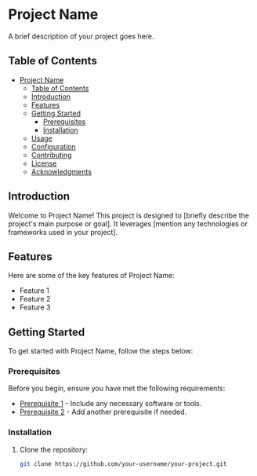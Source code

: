 # Project Name

A brief description of your project goes here.

## Table of Contents

- [Project Name](#project-name)
  - [Table of Contents](#table-of-contents)
  - [Introduction](#introduction)
  - [Features](#features)
  - [Getting Started](#getting-started)
    - [Prerequisites](#prerequisites)
    - [Installation](#installation)
  - [Usage](#usage)
  - [Configuration](#configuration)
  - [Contributing](#contributing)
  - [License](#license)
  - [Acknowledgments](#acknowledgments)

## Introduction

Welcome to Project Name! This project is designed to [briefly describe the project's main purpose or goal]. It leverages [mention any technologies or frameworks used in your project].

## Features

Here are some of the key features of Project Name:

- Feature 1
- Feature 2
- Feature 3

## Getting Started

To get started with Project Name, follow the steps below:

### Prerequisites

Before you begin, ensure you have met the following requirements:

- [Prerequisite 1](#) - Include any necessary software or tools.
- [Prerequisite 2](#) - Add another prerequisite if needed.

### Installation

1. Clone the repository:

   ```bash
   git clone https://github.com/your-username/your-project.git
